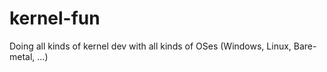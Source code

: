 # kernel-fun
Doing all kinds of kernel dev with all kinds of OSes (Windows, Linux, Bare-metal, ...)
